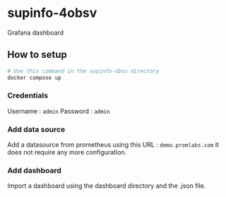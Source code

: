 # supinfo-4obsv

Grafana dashboard

## How to setup

```bash
# Use this command in the supinfo-obsv directory
docker compose up
```

### Credentials

Username : `admin`
Password : `admin`

### Add data source

Add a datasource from prometheus using this URL : `demo.promlabs.com` it does not require any more configuration.

### Add dashboard

Import a dashboard using the dashboard directory and the .json file.

